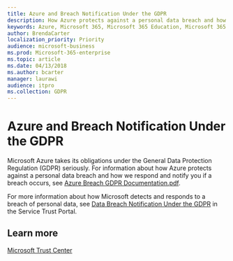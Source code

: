 ```yaml
---
title: Azure and Breach Notification Under the GDPR
description: How Azure protects against a personal data breach and how Microsoft responds and notifies you if a breach occurs.
keywords: Azure, Microsoft 365, Microsoft 365 Education, Microsoft 365 documentation, GDPR
author: BrendaCarter
localization_priority: Priority
audience: microsoft-business
ms.prod: Microsoft-365-enterprise
ms.topic: article
ms.date: 04/13/2018
ms.author: bcarter
manager: laurawi
audience: itpro
ms.collection: GDPR
---
```


# Azure and Breach Notification Under the GDPR

Microsoft Azure takes its obligations under the General Data Protection Regulation (GDPR) seriously. For information about how Azure protects against a personal data breach and how we respond and notify you if a breach occurs, see [Azure Breach GDPR Documentation.pdf](https://aka.ms/GDPRAzureBreach). 

For more information about how Microsoft detects and responds to a breach of personal data, see [Data Breach Notification Under the GDPR](https://servicetrust.microsoft.com/ViewPage/GDPRBreach) in the Service Trust Portal.

## Learn more
[Microsoft Trust Center](https://www.microsoft.com/en-us/TrustCenter/Privacy/gdpr/default.aspx)
